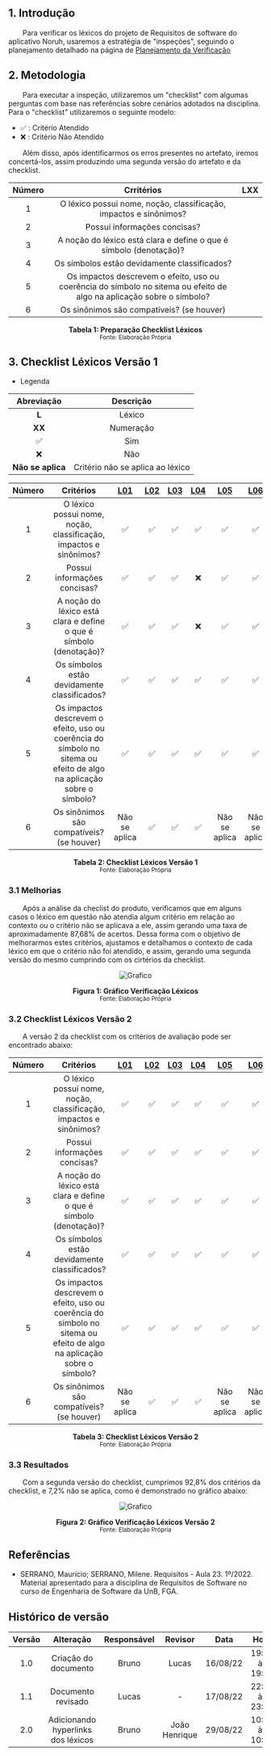 ## 1. Introdução

&emsp;&emsp;Para verificar os léxicos do projeto de Requisitos de software do aplicativo Noruh, usaremos a estratégia de "inspeções", seguindo o planejamento detalhado na página de [Planejamento da Verificação](../verificacao/planejamento.md)

## 2. Metodologia

&emsp;&emsp;Para executar a inspeção, utilizaremos um "checklist" com algumas perguntas com base nas referências sobre cenários adotados na disciplina. Para o "checklist" utilizaremos o seguinte modelo:

- ✅ : Critério Atendido
- ❌ : Critério Não Atendido

&emsp;&emsp;Além disso, após identificarmos os erros presentes no artefato, iremos concertá-los, assim produzindo uma segunda versão do artefato e da checklist.

<center>

| Número |                                                      Crritérios                                                       | LXX |
| :----: | :-------------------------------------------------------------------------------------------------------------------: | :-: |
|   1    |                           O léxico possui nome, noção, classificação, impactos e sinônimos?                           |     |
|   2    |                                             Possui informações concisas?                                              |     |
|   3    |                          A noção do léxico está clara e define o que é símbolo (denotação)?                           |     |
|   4    |                                     Os símbolos estão devidamente classificados?                                      |     |
|   5    | Os impactos descrevem o efeito, uso ou coerência do símbolo no sitema ou efeito de algo na aplicação sobre o símbolo? |     |
|   6    |                                       Os sinônimos são compatíveis? (se houver)                                       |     |

</center>

<figcaption align='center'>
    <b>Tabela 1: Preparação Checklist Léxicos </b>
    <br><small> Fonte: Elaboração Própria </small>
</figcaption>

## 3. Checklist Léxicos Versão 1

- Legenda

|           Abreviação           |            Descrição             |
| :----------------------------: | :------------------------------: |
|       <strong>L</strong>       |              Léxico              |
|      <strong>XX</strong>       |            Numeração             |
|               ✅               |               Sim                |
|               ❌               |               Não                |
| <strong>Não se aplica</strong> | Critério não se aplica ao léxico |

| Número |                                                       Critérios                                                       | [L01](https://requisitos-de-software.github.io/2022.1-Noruh/modelagem/lexicos/#lexico-01) | [L02](https://requisitos-de-software.github.io/2022.1-Noruh/modelagem/lexicos/#lexico-02) | [L03](https://requisitos-de-software.github.io/2022.1-Noruh/modelagem/lexicos/#lexico-03) | [L04](https://requisitos-de-software.github.io/2022.1-Noruh/modelagem/lexicos/#lexico-04) | [L05](https://requisitos-de-software.github.io/2022.1-Noruh/modelagem/lexicos/#lexico-05) | [L06](https://requisitos-de-software.github.io/2022.1-Noruh/modelagem/lexicos/#lexico-06) | [L07](https://requisitos-de-software.github.io/2022.1-Noruh/modelagem/lexicos/#lexico-07) | [L08](https://requisitos-de-software.github.io/2022.1-Noruh/modelagem/lexicos/#lexico-08) | [L09](https://requisitos-de-software.github.io/2022.1-Noruh/modelagem/lexicos/#lexico-09) | [L10](https://requisitos-de-software.github.io/2022.1-Noruh/modelagem/lexicos/#lexico-10) | [L11](https://requisitos-de-software.github.io/2022.1-Noruh/modelagem/lexicos/#lexico-11) | [L12](https://requisitos-de-software.github.io/2022.1-Noruh/modelagem/lexicos/#lexico-12) | [L13](https://requisitos-de-software.github.io/2022.1-Noruh/modelagem/lexicos/#lexico-13) | [L14](https://requisitos-de-software.github.io/2022.1-Noruh/modelagem/lexicos/#lexico-14) | [L15](https://requisitos-de-software.github.io/2022.1-Noruh/modelagem/lexicos/#lexico-15) | [L16](https://requisitos-de-software.github.io/2022.1-Noruh/modelagem/lexicos/#lexico-16) | [L17](https://requisitos-de-software.github.io/2022.1-Noruh/modelagem/lexicos/#lexico-17) | [L18](https://requisitos-de-software.github.io/2022.1-Noruh/modelagem/lexicos/#lexico-18) | [L19](https://requisitos-de-software.github.io/2022.1-Noruh/modelagem/lexicos/#lexico-19) | [L20](https://requisitos-de-software.github.io/2022.1-Noruh/modelagem/lexicos/#lexico-20) | [L21](https://requisitos-de-software.github.io/2022.1-Noruh/modelagem/lexicos/#lexico-21) | [L22](https://requisitos-de-software.github.io/2022.1-Noruh/modelagem/lexicos/#lexico-22) | [L23](https://requisitos-de-software.github.io/2022.1-Noruh/modelagem/lexicos/#lexico-23) |
| :----: | :-------------------------------------------------------------------------------------------------------------------: | :---------------------------------------------------------------------------------------: | :---------------------------------------------------------------------------------------: | :---------------------------------------------------------------------------------------: | :---------------------------------------------------------------------------------------: | :---------------------------------------------------------------------------------------: | :---------------------------------------------------------------------------------------: | :---------------------------------------------------------------------------------------: | :---------------------------------------------------------------------------------------: | :---------------------------------------------------------------------------------------: | :---------------------------------------------------------------------------------------: | :---------------------------------------------------------------------------------------: | :---------------------------------------------------------------------------------------: | :---------------------------------------------------------------------------------------: | :---------------------------------------------------------------------------------------: | :---------------------------------------------------------------------------------------: | :---------------------------------------------------------------------------------------: | :---------------------------------------------------------------------------------------: | :---------------------------------------------------------------------------------------: | :---------------------------------------------------------------------------------------: | :---------------------------------------------------------------------------------------: | :---------------------------------------------------------------------------------------: | :---------------------------------------------------------------------------------------: | :---------------------------------------------------------------------------------------: |
|   1    |                           O léxico possui nome, noção, classificação, impactos e sinônimos?                           |                                            ✅                                             |                                            ✅                                             |                                            ✅                                             |                                            ✅                                             |                                            ✅                                             |                                            ✅                                             |                                            ✅                                             |                                            ✅                                             |                                            ✅                                             |                                            ✅                                             |                                            ✅                                             |                                            ✅                                             |                                            ✅                                             |                                            ✅                                             |                                            ✅                                             |                                            ✅                                             |                                            ✅                                             |                                            ✅                                             |                                            ✅                                             |                                            ✅                                             |                                            ✅                                             |                                            ✅                                             |                                            ✅                                             |
|   2    |                                             Possui informações concisas?                                              |                                            ✅                                             |                                            ✅                                             |                                            ✅                                             |                                            ❌                                             |                                            ✅                                             |                                            ✅                                             |                                            ✅                                             |                                            ✅                                             |                                            ✅                                             |                                            ✅                                             |                                            ✅                                             |                                            ✅                                             |                                            ✅                                             |                                            ✅                                             |                                            ✅                                             |                                            ✅                                             |                                            ✅                                             |                                            ✅                                             |                                            ✅                                             |                                            ❌                                             |                                            ✅                                             |                                            ✅                                             |                                            ✅                                             |
|   3    |                          A noção do léxico está clara e define o que é símbolo (denotação)?                           |                                            ✅                                             |                                            ✅                                             |                                            ✅                                             |                                            ❌                                             |                                            ✅                                             |                                            ✅                                             |                                            ✅                                             |                                            ✅                                             |                                            ✅                                             |                                            ✅                                             |                                            ✅                                             |                                            ✅                                             |                                            ✅                                             |                                            ✅                                             |                                            ✅                                             |                                            ✅                                             |                                            ✅                                             |                                            ✅                                             |                                            ✅                                             |                                            ❌                                             |                                            ✅                                             |                                            ✅                                             |                                            ✅                                             |
|   4    |                                     Os símbolos estão devidamente classificados?                                      |                                            ✅                                             |                                            ✅                                             |                                            ✅                                             |                                            ✅                                             |                                            ✅                                             |                                            ✅                                             |                                            ✅                                             |                                            ✅                                             |                                            ✅                                             |                                            ✅                                             |                                            ✅                                             |                                            ✅                                             |                                            ✅                                             |                                            ✅                                             |                                            ✅                                             |                                            ✅                                             |                                            ✅                                             |                                            ✅                                             |                                            ✅                                             |                                            ✅                                             |                                            ✅                                             |                                            ✅                                             |                                            ✅                                             |
|   5    | Os impactos descrevem o efeito, uso ou coerência do símbolo no sitema ou efeito de algo na aplicação sobre o símbolo? |                                            ✅                                             |                                            ✅                                             |                                            ✅                                             |                                            ✅                                             |                                            ✅                                             |                                            ✅                                             |                                            ✅                                             |                                            ✅                                             |                                            ✅                                             |                                            ✅                                             |                                            ✅                                             |                                            ✅                                             |                                            ✅                                             |                                            ✅                                             |                                            ✅                                             |                                            ✅                                             |                                            ✅                                             |                                            ✅                                             |                                            ✅                                             |                                            ✅                                             |                                            ✅                                             |                                            ✅                                             |                                            ✅                                             |
|   6    |                                       Os sinônimos são compatíveis? (se houver)                                       |                                       Não se aplica                                       |                                            ✅                                             |                                            ✅                                             |                                            ✅                                             |                                       Não se aplica                                       |                                       Não se aplica                                       |                                            ❌                                             |                                       Não se aplica                                       |                                       Não se aplica                                       |                                            ✅                                             |                                            ✅                                             |                                            ❌                                             |                                       Não se aplica                                       |                                            ✅                                             |                                       Não se aplica                                       |                                       Não se aplica                                       |                                            ✅                                             |                                            ❌                                             |                                            ✅                                             |                                            ✅                                             |                                       Não se aplica                                       |                                       Não se aplica                                       |                                            ✅                                             |

<figcaption align='center'>
    <b>Tabela 2: Checklist Léxicos Versão 1 </b>
    <br><small> Fonte:  Elaboração Própria </small>
</figcaption>

### 3.1 Melhorias

&emsp;&emsp;Após a análise da checlist do produto, verificamos que em alguns casos o léxico em questão não atendia algum critério em relação ao contexto ou o critério não se aplicava a ele, assim gerando uma taxa de aproximadamente 87,68% de acertos. Dessa forma com o objetivo de melhorarmos estes critérios, ajustamos e detalhamos o contexto de cada léxico em que o critério não foi atendido, e assim, gerando uma segunda versão do mesmo cumprindo com os cirtérios da checklist.

<center>

![Grafico](../../assets/verificacao/graficoVerificacaoLexicos.png)

</center>

<figcaption align='center'>
    <b>Figura 1: Gráfico Verificação Léxicos </b>
    <br><small> Fonte: Elaboração Própria </small>
</figcaption>

### 3.2 Checklist Léxicos Versão 2

&emsp;&emsp;A versão 2 da checklist com os critérios de avaliação pode ser encontrado abaixo:

| Número |                                                       Critérios                                                       | [L01](https://requisitos-de-software.github.io/2022.1-Noruh/modelagem/lexicos/#lexico-01) | [L02](https://requisitos-de-software.github.io/2022.1-Noruh/modelagem/lexicos/#lexico-02) | [L03](https://requisitos-de-software.github.io/2022.1-Noruh/modelagem/lexicos/#lexico-03) | [L04](https://requisitos-de-software.github.io/2022.1-Noruh/modelagem/lexicos/#lexico-04) | [L05](https://requisitos-de-software.github.io/2022.1-Noruh/modelagem/lexicos/#lexico-05) | [L06](https://requisitos-de-software.github.io/2022.1-Noruh/modelagem/lexicos/#lexico-06) | [L07](https://requisitos-de-software.github.io/2022.1-Noruh/modelagem/lexicos/#lexico-07) | [L08](https://requisitos-de-software.github.io/2022.1-Noruh/modelagem/lexicos/#lexico-08) | [L09](https://requisitos-de-software.github.io/2022.1-Noruh/modelagem/lexicos/#lexico-09) | [L10](https://requisitos-de-software.github.io/2022.1-Noruh/modelagem/lexicos/#lexico-10) | [L11](https://requisitos-de-software.github.io/2022.1-Noruh/modelagem/lexicos/#lexico-11) | [L12](https://requisitos-de-software.github.io/2022.1-Noruh/modelagem/lexicos/#lexico-12) | [L13](https://requisitos-de-software.github.io/2022.1-Noruh/modelagem/lexicos/#lexico-13) | [L14](https://requisitos-de-software.github.io/2022.1-Noruh/modelagem/lexicos/#lexico-14) | [L15](https://requisitos-de-software.github.io/2022.1-Noruh/modelagem/lexicos/#lexico-15) | [L16](https://requisitos-de-software.github.io/2022.1-Noruh/modelagem/lexicos/#lexico-16) | [L17](https://requisitos-de-software.github.io/2022.1-Noruh/modelagem/lexicos/#lexico-17) | [L18](https://requisitos-de-software.github.io/2022.1-Noruh/modelagem/lexicos/#lexico-18) | [L19](https://requisitos-de-software.github.io/2022.1-Noruh/modelagem/lexicos/#lexico-19) | [L20](https://requisitos-de-software.github.io/2022.1-Noruh/modelagem/lexicos/#lexico-20) | [L21](https://requisitos-de-software.github.io/2022.1-Noruh/modelagem/lexicos/#lexico-21) | [L22](https://requisitos-de-software.github.io/2022.1-Noruh/modelagem/lexicos/#lexico-22) | [L23](https://requisitos-de-software.github.io/2022.1-Noruh/modelagem/lexicos/#lexico-23) |
| :----: | :-------------------------------------------------------------------------------------------------------------------: | :---------------------------------------------------------------------------------------: | :---------------------------------------------------------------------------------------: | :---------------------------------------------------------------------------------------: | :---------------------------------------------------------------------------------------: | :---------------------------------------------------------------------------------------: | :---------------------------------------------------------------------------------------: | :---------------------------------------------------------------------------------------: | :---------------------------------------------------------------------------------------: | :---------------------------------------------------------------------------------------: | :---------------------------------------------------------------------------------------: | :---------------------------------------------------------------------------------------: | :---------------------------------------------------------------------------------------: | :---------------------------------------------------------------------------------------: | :---------------------------------------------------------------------------------------: | :---------------------------------------------------------------------------------------: | :---------------------------------------------------------------------------------------: | :---------------------------------------------------------------------------------------: | :---------------------------------------------------------------------------------------: | :---------------------------------------------------------------------------------------: | :---------------------------------------------------------------------------------------: | :---------------------------------------------------------------------------------------: | :---------------------------------------------------------------------------------------: | :---------------------------------------------------------------------------------------: |
|   1    |                           O léxico possui nome, noção, classificação, impactos e sinônimos?                           |                                            ✅                                             |                                            ✅                                             |                                            ✅                                             |                                            ✅                                             |                                            ✅                                             |                                            ✅                                             |                                            ✅                                             |                                            ✅                                             |                                            ✅                                             |                                            ✅                                             |                                            ✅                                             |                                            ✅                                             |                                            ✅                                             |                                            ✅                                             |                                            ✅                                             |                                            ✅                                             |                                            ✅                                             |                                            ✅                                             |                                            ✅                                             |                                            ✅                                             |                                            ✅                                             |                                            ✅                                             |                                            ✅                                             |
|   2    |                                             Possui informações concisas?                                              |                                            ✅                                             |                                            ✅                                             |                                            ✅                                             |                                            ✅                                             |                                            ✅                                             |                                            ✅                                             |                                            ✅                                             |                                            ✅                                             |                                            ✅                                             |                                            ✅                                             |                                            ✅                                             |                                            ✅                                             |                                            ✅                                             |                                            ✅                                             |                                            ✅                                             |                                            ✅                                             |                                            ✅                                             |                                            ✅                                             |                                            ✅                                             |                                            ✅                                             |                                            ✅                                             |                                            ✅                                             |                                            ✅                                             |
|   3    |                          A noção do léxico está clara e define o que é símbolo (denotação)?                           |                                            ✅                                             |                                            ✅                                             |                                            ✅                                             |                                            ✅                                             |                                            ✅                                             |                                            ✅                                             |                                            ✅                                             |                                            ✅                                             |                                            ✅                                             |                                            ✅                                             |                                            ✅                                             |                                            ✅                                             |                                            ✅                                             |                                            ✅                                             |                                            ✅                                             |                                            ✅                                             |                                            ✅                                             |                                            ✅                                             |                                            ✅                                             |                                            ✅                                             |                                            ✅                                             |                                            ✅                                             |                                            ✅                                             |
|   4    |                                     Os símbolos estão devidamente classificados?                                      |                                            ✅                                             |                                            ✅                                             |                                            ✅                                             |                                            ✅                                             |                                            ✅                                             |                                            ✅                                             |                                            ✅                                             |                                            ✅                                             |                                            ✅                                             |                                            ✅                                             |                                            ✅                                             |                                            ✅                                             |                                            ✅                                             |                                            ✅                                             |                                            ✅                                             |                                            ✅                                             |                                            ✅                                             |                                            ✅                                             |                                            ✅                                             |                                            ✅                                             |                                            ✅                                             |                                            ✅                                             |                                            ✅                                             |
|   5    | Os impactos descrevem o efeito, uso ou coerência do símbolo no sitema ou efeito de algo na aplicação sobre o símbolo? |                                            ✅                                             |                                            ✅                                             |                                            ✅                                             |                                            ✅                                             |                                            ✅                                             |                                            ✅                                             |                                            ✅                                             |                                            ✅                                             |                                            ✅                                             |                                            ✅                                             |                                            ✅                                             |                                            ✅                                             |                                            ✅                                             |                                            ✅                                             |                                            ✅                                             |                                            ✅                                             |                                            ✅                                             |                                            ✅                                             |                                            ✅                                             |                                            ✅                                             |                                            ✅                                             |                                            ✅                                             |                                            ✅                                             |
|   6    |                                       Os sinônimos são compatíveis? (se houver)                                       |                                       Não se aplica                                       |                                            ✅                                             |                                            ✅                                             |                                            ✅                                             |                                       Não se aplica                                       |                                       Não se aplica                                       |                                            ✅                                             |                                       Não se aplica                                       |                                       Não se aplica                                       |                                            ✅                                             |                                            ✅                                             |                                            ✅                                             |                                       Não se aplica                                       |                                            ✅                                             |                                       Não se aplica                                       |                                       Não se aplica                                       |                                            ✅                                             |                                            ✅                                             |                                            ✅                                             |                                            ✅                                             |                                       Não se aplica                                       |                                       Não se aplica                                       |                                            ✅                                             |

<figcaption align='center'>
    <b>Tabela 3: Checklist Léxicos Versão 2 </b>
    <br><small> Fonte:  Elaboração Própria </small>
</figcaption>

### 3.3 Resultados

&emsp;&emsp;Com a segunda versão do checklist, cumprimos 92,8% dos critérios da checklist, e 7,2% não se aplica, como é demonstrado no gráfico abaixo:

<center>

![Grafico](../../assets/verificacao/graficoVerificacaoLexicosV2.png)

</center>

<figcaption align='center'>
    <b>Figura 2: Gráfico Verificação Léxicos Versão 2 </b>
    <br><small> Fonte: Elaboração Própria </small>
</figcaption>

## Referências

- SERRANO, Maurício; SERRANO, Milene. Requisitos - Aula 23. 1º/2022. Material apresentado para a disciplina de Requisitos de Software no curso de Engenharia de Software da UnB, FGA.

## Histórico de versão

| Versão |             Alteração              | Responsável |    Revisor    |   Data   |      Hora      |
| :----: | :--------------------------------: | :---------: | :-----------: | :------: | :------------: |
|  1.0   |        Criação do documento        |    Bruno    |     Lucas     | 16/08/22 | 19:00 às 19:55 |
|  1.1   |         Documento revisado         |    Lucas    |       -       | 17/08/22 | 22:30 às 23:00 |
|  2.0   | Adicionando hyperlinks dos léxicos |    Bruno    | João Henrique | 29/08/22 | 10:30 às 10:50 |
